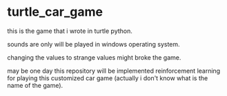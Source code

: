 # turtle_car_game

this is the game that i wrote in turtle python. 

sounds are only will be played in windows operating system.

changing the values to strange values might broke the game.

may be one day this repository will be implemented reinforcement learning for playing this customized car game (actually i don't know what is the name of the game).

